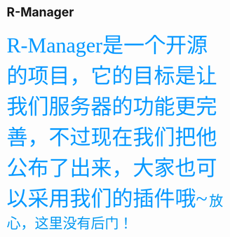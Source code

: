 # R-Manager
<font color=#0099ff size=7 face="黑体">R-Manager是一个开源的项目，它的目标是让我们服务器的功能更完善，不过现在我们把他公布了出来，大家也可以采用我们的插件哦~</font>
<font color=#0099f1 size=6 face="黑体">放心，这里没有后门！</font>
